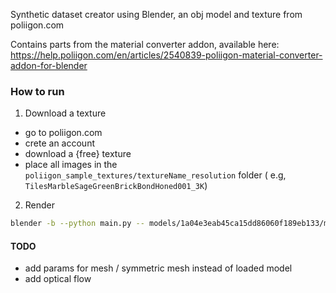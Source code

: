 Synthetic dataset creator using Blender, an obj model and texture from poliigon.com

Contains parts from the material converter addon, available here:
https://help.poliigon.com/en/articles/2540839-poliigon-material-converter-addon-for-blender 

### How to run

1. Download a texture
- go to poliigon.com
- crete an account
- download a {free} texture
- place all images in the ```poliigon_sample_textures/textureName_resolution``` folder ( e.g, ```TilesMarbleSageGreenBrickBondHoned001_3K```)

2. Render

```sh
blender -b --python main.py -- models/1a04e3eab45ca15dd86060f189eb133/models/model_normalized.obj --views_x=5 --views_y=5 --views_z=5 --output_folder output
```

#### TODO
- add params for mesh / symmetric mesh instead of loaded model
- add optical flow


